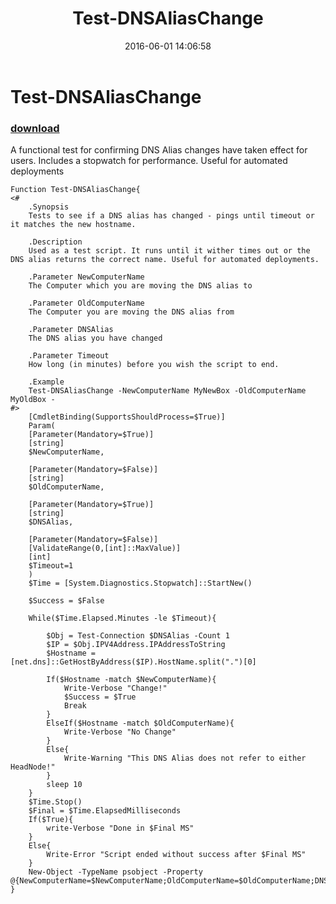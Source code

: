 ﻿---
pid:            6364
poster:         Ben Newton
title:          Test-DNSAliasChange
date:           2016-06-01 14:06:58
format:         posh
parent:         0
parent:         0

---

# Test-DNSAliasChange

### [download](6364.ps1)

A functional test for confirming DNS Alias changes have taken effect for users. 
Includes a stopwatch for performance. Useful for automated deployments

```posh
Function Test-DNSAliasChange{
<#
    .Synopsis
    Tests to see if a DNS alias has changed - pings until timeout or it matches the new hostname.

    .Description
    Used as a test script. It runs until it wither times out or the DNS alias returns the correct name. Useful for automated deployments. 
    
    .Parameter NewComputerName 
    The Computer which you are moving the DNS alias to

    .Parameter OldComputerName
    The Computer you are moving the DNS alias from

    .Parameter DNSAlias
    The DNS alias you have changed

    .Parameter Timeout
    How long (in minutes) before you wish the script to end. 

    .Example
    Test-DNSAliasChange -NewComputerName MyNewBox -OldComputerName MyOldBox -
#>
    [CmdletBinding(SupportsShouldProcess=$True)]
    Param(
    [Parameter(Mandatory=$True)]
    [string]
    $NewComputerName,

    [Parameter(Mandatory=$False)]
    [string]
    $OldComputerName,

    [Parameter(Mandatory=$True)]
    [string]
    $DNSAlias,

    [Parameter(Mandatory=$False)]
    [ValidateRange(0,[int]::MaxValue)]
    [int]
    $Timeout=1
    )
    $Time = [System.Diagnostics.Stopwatch]::StartNew()

    $Success = $False

    While($Time.Elapsed.Minutes -le $Timeout){

        $Obj = Test-Connection $DNSAlias -Count 1 
        $IP = $Obj.IPV4Address.IPAddressToString
        $Hostname = [net.dns]::GetHostByAddress($IP).HostName.split(".")[0]

        If($Hostname -match $NewComputerName){
            Write-Verbose "Change!"
            $Success = $True
            Break
        }
        ElseIf($Hostname -match $OldComputerName){
            Write-Verbose "No Change"
        }
        Else{
            Write-Warning "This DNS Alias does not refer to either HeadNode!"
        }
        sleep 10
    }
    $Time.Stop()
    $Final = $Time.ElapsedMilliseconds
    If($True){
        write-Verbose "Done in $Final MS"
    }
    Else{
        Write-Error "Script ended without success after $Final MS"
    }
    New-Object -TypeName psobject -Property @{NewComputerName=$NewComputerName;OldComputerName=$OldComputerName;DNSAlias=$DNSAlias;Success=$Success;ElapsedMS=$Final}
}
```
